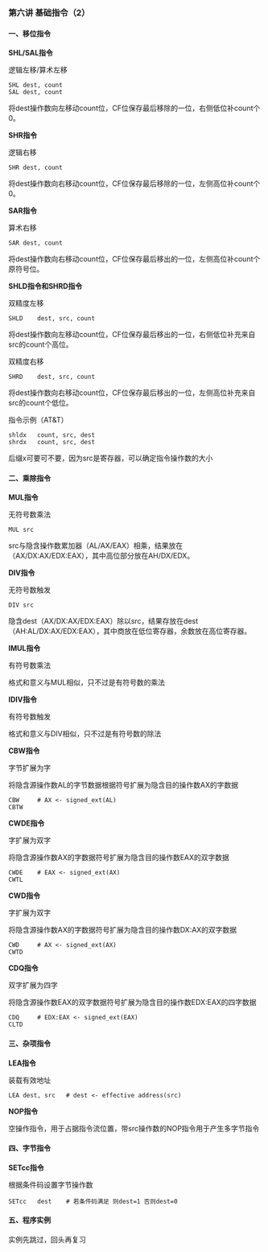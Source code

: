 ### 第六讲 基础指令（2）

#### 一、移位指令

**SHL/SAL指令**

逻辑左移/算术左移

```assembly
SHL	dest, count
SAL	dest, count	
```

将dest操作数向左移动count位，CF位保存最后移除的一位，右侧低位补count个0。

**SHR指令**

逻辑右移

```assembly
SHR	dest, count
```

将dest操作数向右移动count位，CF位保存最后移除的一位，左侧高位补count个0。

**SAR指令**

算术右移

```assembly
SAR	dest, count
```

将dest操作数向右移动count位，CF位保存最后移出的一位，左侧高位补count个原符号位。

**SHLD指令和SHRD指令**

双精度左移

```assembly
SHLD	dest, src, count
```

将dest操作数向左移动count位，CF位保存最后移出的一位，右侧低位补充来自src的count个高位。

双精度右移

```assembly
SHRD	dest, src, count
```

将dest操作数向右移动count位，CF位保存最后移出的一位，左侧高位补充来自src的count个低位。

指令示例（AT&T）

```assembly
shldx	count, src, dest
shrdx	count, src, dest
```

后缀x可要可不要，因为src是寄存器，可以确定指令操作数的大小

#### 二、乘除指令

**MUL指令**

无符号数乘法

``` assembly
MUL src
```

src与隐含操作数累加器（AL/AX/EAX）相乘，结果放在（AX/DX:AX/EDX:EAX），其中高位部分放在AH/DX/EDX。

**DIV指令**

无符号数触发

```assembly
DIV	src
```

隐含dest（AX/DX:AX/EDX:EAX）除以src，结果存放在dest（AH:AL/DX:AX/EDX:EAX），其中商放在低位寄存器，余数放在高位寄存器。

**IMUL指令**

有符号数乘法

格式和意义与MUL相似，只不过是有符号数的乘法

**IDIV指令**

有符号数触发

格式和意义与DIV相似，只不过是有符号数的除法

**CBW指令**

字节扩展为字

将隐含源操作数AL的字节数据根据符号扩展为隐含目的操作数AX的字数据

```assembly
CBW		# AX <- signed_ext(AL)
CBTW
```

**CWDE指令**

字扩展为双字

将隐含源操作数AX的字数据符号扩展为隐含目的操作数EAX的双字数据

```assembly
CWDE	# EAX <- signed_ext(AX)
CWTL
```

**CWD指令**

字扩展为双字

将隐含源操作数AX的字数据符号扩展为隐含目的操作数DX:AX的双字数据

```assembly
CWD		# AX <- signed_ext(AX)
CWTD
```

**CDQ指令**

双字扩展为四字

将隐含源操作数EAX的双字数据符号扩展为隐含目的操作数EDX:EAX的四字数据

```assembly
CDQ		# EDX:EAX <- signed_ext(EAX)
CLTD
```

#### 三、杂项指令

**LEA指令**

装载有效地址

```assembly
LEA	dest, src	# dest <- effective address(src)
```

**NOP指令**

空操作指令，用于占据指令流位置，带src操作数的NOP指令用于产生多字节指令

#### 四、字节指令

**SETcc指令**

根据条件码设置字节操作数

```assembly
SETcc	dest	# 若条件码满足 则dest=1 否则dest=0
```

#### 五、程序实例

实例先跳过，回头再复习

